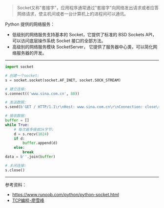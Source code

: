

>Socket又称"套接字"，应用程序通常通过"套接字"向网络发出请求或者应答网络请求，使主机间或者一台计算机上的进程间可以通讯。


Python 提供的网络服务：
- 低级别的网络服务支持基本的 Socket，它提供了标准的 BSD Sockets API，可以访问底层操作系统 Socket 接口的全部方法。
- 高级别的网络服务模块 SocketServer， 它提供了服务器中心类，可以简化网络服务器的开发。

------------------




```python
import socket

# 创建一个socket:
s = socket.socket(socket.AF_INET, socket.SOCK_STREAM)

# 建立连接:
s.connect(('www.sina.com.cn', 80))

# 发送数据:
s.send(b'GET / HTTP/1.1\r\nHost: www.sina.com.cn\r\nConnection: close\r\n\r\n')

# 接收数据:
buffer = []
while True:
    # 每次最多接收1k字节:
    d = s.recv(1024)
    if d:
        buffer.append(d)
    else:
        break
data = b''.join(buffer)

# 关闭连接:
s.close()
```



------------------

参考资料：
- https://www.runoob.com/python/python-socket.html
- [TCP编程-廖雪峰](https://www.liaoxuefeng.com/wiki/1016959663602400/1017788916649408)